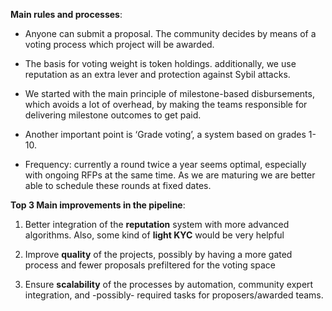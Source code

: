 **Main rules and processes**: 

- Anyone can submit a proposal. The community decides by means of a voting process which project will be awarded. 

- The basis for voting weight is token holdings. additionally, we use reputation as an extra lever and protection against Sybil attacks. 

- We started with the main principle of milestone-based disbursements, which avoids a lot of overhead, by making the teams responsible for delivering milestone outcomes to get paid. 

- Another important point is ‘Grade voting’, a system based on grades 1-10. 

- Frequency: currently a round twice a year seems optimal, especially with ongoing RFPs at the same time. As we are maturing we are better able to schedule these rounds at fixed dates.

**Top 3 Main improvements in the pipeline**:

1. Better integration of the **reputation** system with more advanced algorithms. Also, some kind of **light KYC** would be very helpful

2. Improve **quality** of the projects, possibly by having a more gated process and fewer proposals prefiltered for the voting space

3. Ensure **scalability** of the processes by automation, community expert integration, and -possibly- required tasks for proposers/awarded teams. 